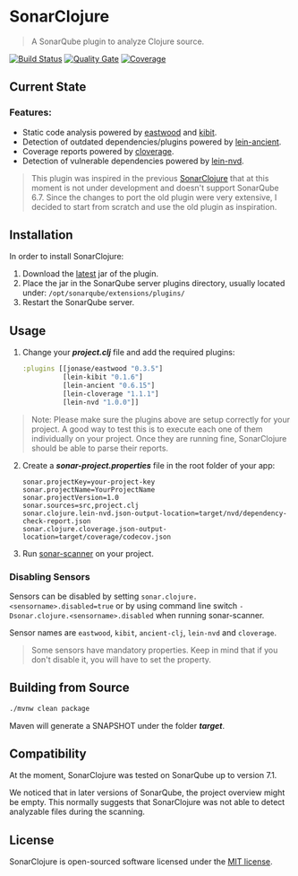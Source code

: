 # SonarClojure
> A SonarQube plugin to analyze Clojure source.

[![Build Status](https://travis-ci.org/fsantiag/sonar-clojure.svg?branch=master)](https://travis-ci.org/fsantiag/sonar-clojure)
[![Quality Gate](https://sonarcloud.io/api/project_badges/measure?project=org.sonar.plugins.clojure%3Asonar-clojure-plugin&metric=alert_status
)](https://sonarcloud.io/dashboard?id=org.sonar.plugins.clojure%3Asonar-clojure-plugin)
[![Coverage](https://sonarcloud.io/api/project_badges/measure?project=org.sonar.plugins.clojure%3Asonar-clojure-plugin&metric=coverage
)](https://sonarcloud.io/dashboard?id=org.sonar.plugins.clojure%3Asonar-clojure-plugin)

## Current State

### Features:
* Static code analysis powered by [eastwood](https://github.com/jonase/eastwood) and [kibit](https://github.com/jonase/kibit).
* Detection of outdated dependencies/plugins powered by [lein-ancient](https://github.com/xsc/lein-ancient).
* Coverage reports powered by [cloverage](https://github.com/cloverage/cloverage).
* Detection of vulnerable dependencies powered by [lein-nvd](https://github.com/rm-hull/lein-nvd).

> This plugin was inspired in the previous [SonarClojure](https://github.com/zmsp/sonar-clojure) that at
this moment is not under development and doesn't support SonarQube 6.7. Since the changes to port
the old plugin were very extensive, I decided to start from scratch and use the old plugin as inspiration.

## Installation

In order to install SonarClojure:
1. Download the [latest](https://github.com/fsantiag/sonar-clojure/releases) jar of the plugin.
2. Place the jar in the SonarQube server plugins directory, usually located under: `/opt/sonarqube/extensions/plugins/`
3. Restart the SonarQube server.

## Usage
1. Change your ***project.clj*** file and add the required plugins:

    ```clojure
    :plugins [[jonase/eastwood "0.3.5"]
              [lein-kibit "0.1.6"]
              [lein-ancient "0.6.15"]
              [lein-cloverage "1.1.1"]
              [lein-nvd "1.0.0"]]
     ```

> Note: Please make sure the plugins above are setup correctly for your project. A good way to test this is to
execute each one of them individually on your project. Once they are running fine, SonarClojure should be able to
parse their reports.

2. Create a ***sonar-project.properties*** file in the root folder of your app:

    ```properties
    sonar.projectKey=your-project-key
    sonar.projectName=YourProjectName
    sonar.projectVersion=1.0
    sonar.sources=src,project.clj
    sonar.clojure.lein-nvd.json-output-location=target/nvd/dependency-check-report.json
    sonar.clojure.cloverage.json-output-location=target/coverage/codecov.json
    ```

3. Run [sonar-scanner](https://docs.sonarqube.org/display/SCAN/Analyzing+with+SonarQube+Scanner) on your project.

### Disabling Sensors

Sensors can be disabled by setting `sonar.clojure.<sensorname>.disabled=true` or
by using command line switch `-Dsonar.clojure.<sensorname>.disabled` when running sonar-scanner.

Sensor names are `eastwood`, `kibit`, `ancient-clj`, `lein-nvd` and `cloverage`.

> Some sensors have mandatory properties. Keep in mind that if you don't disable it, you will have to set the property.

## Building from Source
```sh
./mvnw clean package
```

Maven will generate a SNAPSHOT under the folder ***target***.

## Compatibility

At the moment, SonarClojure was tested on SonarQube up to version 7.1.

We noticed that in later versions of SonarQube, the project overview might be empty.
This normally suggests that SonarClojure was not able to detect analyzable files during
the scanning.
## License

SonarClojure is open-sourced software licensed under the [MIT license](https://github.com/fsantiag/sonar-clojure/blob/master/LICENSE).
